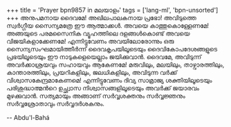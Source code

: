 +++
title = 'Prayer bpn9857 in മലയാളം'
tags = ['lang-ml', 'bpn-unsorted']
+++
അനുപമനായ ദൈവമേ! അഖിലപാലകനായ പ്രഭോ! അവിടുത്തെ സ്വര്‍ഗ്ഗീയ സൈന്യമത്രേ ഈ ആത്മാക്കള്‍. അവയെ കാത്തുകൊള്ളേണമേ! അങ്ങയുടെ പരമസൈനിക വ്യൂഹത്തിലെ ദളങ്ങള്‍കൊണ്ട് അവയെ വിജയികളാക്കേണമേ! എന്നിട്ടുവേണം അവയിലോരോന്നും ഒരു സൈന്യസംഘമായിത്തീര്‍ന്ന് ദൈവകൃപയിലൂടെയും ദൈവികോപദേശങ്ങളുടെ പ്രഭയിലൂടെയും ഈ നാടുകളെയെല്ലാം ജയിക്കുവാന്‍. ദൈവമേ, അവിടുന്ന് അവര്‍ക്കാശ്രയവും സഹായവും ആകേണമേ!
മരുവിലും, മലയിലും, താഴ്വാരത്തിലും, കാന്താരത്തിലും, പ്രയറികളിലും, ജലധികളിലും, അവിടുന്ന വര്‍ക്ക് വിശ്വാസകേന്ദ്രമാകേണമെ! എന്നിട്ടുവേണം ദിവ്യ സാമ്രാജ്യ ശക്തിയിലൂടെയും പരിശുദ്ധാത്മന്‍റെ ഉച്ഛ്വാസ നിശ്വാസങ്ങളിലൂടെയും അവര്‍ക്ക് ജയാരവം മുഴക്കുവാന്‍. സത്യമായും അങ്ങാണ് സര്‍വ്വശക്തനും സര്‍വ്വജ്ഞനും സര്‍വ്വശ്രോതാവും സര്‍വ്വദര്‍ശകനും.

-- Abdu'l-Bahá
